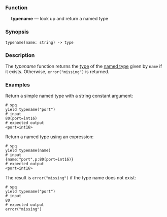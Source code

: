 ### Function

&emsp; **typename** &mdash; look up and return a named type

### Synopsis

```
typename(name: string) -> type
```

### Description

The _typename_ function returns the [type](../../formats/sup.md#25-types) of the
[named type](../../formats/sup.md#258-named-type) given by `name` if it exists.  Otherwise, `error("missing")` is returned.

### Examples

Return a simple named type with a string constant argument:
```mdtest-spq
# spq
yield typename("port")
# input
80(port=int16)
# expected output
<port=int16>
```

Return a named type using an expression:
```mdtest-spq
# spq
yield typename(name)
# input
{name:"port",p:80(port=int16)}
# expected output
<port=int16>
```

The result is `error("missing")` if the type name does not exist:
```mdtest-spq
# spq
yield typename("port")
# input
80
# expected output
error("missing")
```
